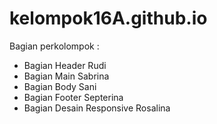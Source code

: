 # kelompok16A.github.io
Bagian perkolompok :
- Bagian Header Rudi
- Bagian Main Sabrina
- Bagian Body Sani
- Bagian Footer Septerina
- Bagian Desain Responsive Rosalina 
